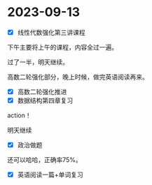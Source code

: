 # 2023-09-13

* [X] 线性代数强化第三讲课程

下午主要将上午的课程，内容全过一遍。

过了一半，明天继续。

高数二轮强化部分，晚上时候，做完英语阅读再来。

* [X] 高数二轮强化推进
* [X] 数据结构第四章复习

action！

明天继续

* [X] 政治做题

还可以哈哈，正确率75%。

* [X] 英语阅读一篇+单词复习

